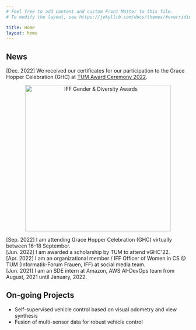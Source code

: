 ```yaml
---
# Feel free to add content and custom Front Matter to this file.
# To modify the layout, see https://jekyllrb.com/docs/themes/#overriding-theme-defaults

title: Home
layout: home
---
```


## News

[Dec. 2022] We received our certificates for our participation to the Grace Hopper Celebration (GHC) at [TUM Award Ceremony 2022](https://www.in.tum.de/en/in/news-single-view-en/article/iff-gender-diversity-grants-1/). <br/>
<p style="text-align:center;"><img src="https://www.in.tum.de/fileadmin/w00bws/in/_my_direct_uploads/20221202_TdF_IN_AH_729406.jpg" alt="IFF Gender & Diversity Awards" width="400"/></p>

[Sep. 2022] I am attending Grace Hopper Celebration (GHC) virtually between 16-18 September. <br/>
[Jun. 2022] I am awarded a scholarship by TUM to attend vGHC'22. <br/>
[Apr. 2022] I am an organizational member / IFF Officer of Women in CS @ TUM (Informatik-Forum Frauen, IFF) at social media team. <br/>
[Jun. 2021] I am an SDE intern at Amazon, AWS AI-DevOps team from August, 2021 until January, 2022. <br/>

## On-going Projects 
* Self-supervised vehicle control based on visual odometry and view synthesis
* Fusion of multi-sensor data for robust vehicle control
